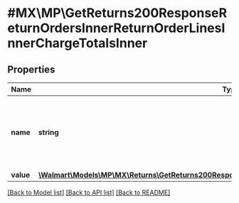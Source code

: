 # #MX\MP\GetReturns200ResponseReturnOrdersInnerReturnOrderLinesInnerChargeTotalsInner

## Properties

Name | Type | Description | Notes
------------ | ------------- | ------------- | -------------
**name** | **string** | Charge Names: lineUnitPrice, lineProductTaxes, lineTotalTaxes, lineRestockingFee, lineShippingFee, lineSubTotal, lineTotal. |
**value** | [**\Walmart\Models\MP\MX\Returns\GetReturns200ResponseReturnOrdersInnerReturnOrderLinesInnerUnitPrice**](GetReturns200ResponseReturnOrdersInnerReturnOrderLinesInnerUnitPrice.md) |  |


[[Back to Model list]](../) [[Back to API list]](../../Api/MX/MP) [[Back to README]](../../README.md)
